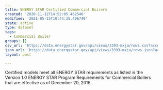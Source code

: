 ```yaml
---
title: ENERGY STAR Certified Commercial Boilers
created: '2020-11-12T14:52:05.462546'
modified: '2021-05-15T10:44:35.496749'
state: active
type: dataset
tags:
  - Commercial Boiler
groups: []
csv_url: 'https://data.energystar.gov/api/views/3393-mxju/rows.csv?accessType=DOWNLOAD'
json_url: 'https://data.energystar.gov/api/views/3393-mxju/rows.json?accessType=DOWNLOAD'
layout: post

---
```

Certified models meet all ENERGY STAR requirements as listed in the Version 1.0 ENERGY STAR Program Requirements for Commercial Boilers that are effective as of December 20, 2016.
